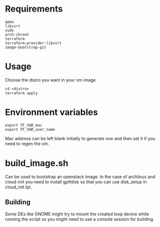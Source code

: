 # Requirements

```
qemu
libvirt
sudo
arch-chroot
terraform
terraform-provider-libvirt
image-bootstrap-git
```

# Usage

Choose the distro you want in your vm image

```
cd <distro>
terraform apply
```

# Environment variables

```
export TF_VAR_mac
export TF_VAR_user_name
```

Mac address can be left blank initially to generate one and then set it if you need to regen the vm.

# build_image.sh

Can be used to bootstrap an openstack image. In the case of archlinux and cloud-init you need to install gptfdisk so that you can use disk_setup in cloud_init.tpl.

## Building

Some DEs like GNOME might try to mount the created loop device while running the script so you might need to use a console session for building.